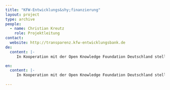 ```yaml
---
title: "KFW-Entwicklungs&shy;finanzierung"
layout: project
type: archive
people:
  - name: Christian Kreutz
    role: Projektleitung
contact:
  website: http://transparenz.kfw-entwicklungsbank.de
de:
  content: |-
     In Kooperation mit der Open Knowledge Foundation Deutschland stellt die KfW ihr Engagement, die Schwerpunkte und Wirkungen ihrer Arbeit in ihren Partnerländern vor. Mit diesem Portal möchte die KfW zu den internationalen Bemühungen für mehr Wirksamkeit und mehr Transparenz in der Entwicklungszusammenarbeit beitragen.

en:
  content: |-
     In Kooperation mit der Open Knowledge Foundation Deutschland stellt die KfW ihr Engagement, die Schwerpunkte und Wirkungen ihrer Arbeit in ihren Partnerländern vor. Mit diesem Portal möchte die KfW zu den internationalen Bemühungen für mehr Wirksamkeit und mehr Transparenz in der Entwicklungszusammenarbeit beitragen.
     
---
```

